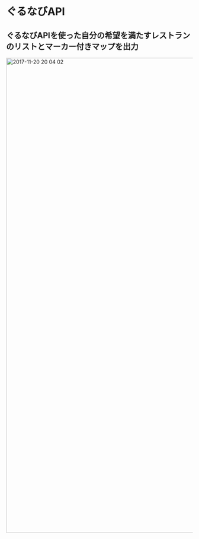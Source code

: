 # ぐるなびAPI
## ぐるなびAPIを使った自分の希望を満たすレストランのリストとマーカー付きマップを出力

<img width="1280" alt="2017-11-20 20 04 02" src="https://user-images.githubusercontent.com/30422572/33015433-119eed36-ce2e-11e7-9e9f-e7f88d37786a.png">